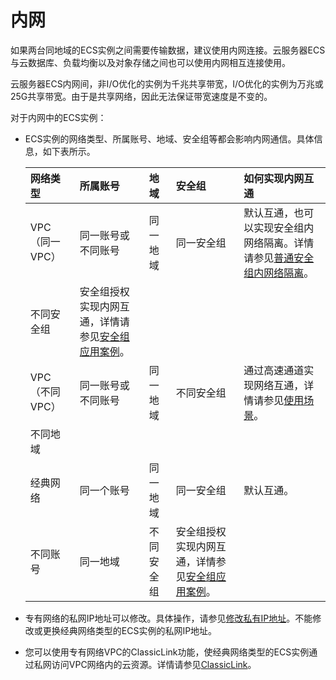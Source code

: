 # 内网

如果两台同地域的ECS实例之间需要传输数据，建议使用内网连接。云服务器ECS与云数据库、负载均衡以及对象存储之间也可以使用内网相互连接使用。

云服务器ECS内网间，非I/O优化的实例为千兆共享带宽，I/O优化的实例为万兆或25G共享带宽。由于是共享网络，因此无法保证带宽速度是不变的。

对于内网中的ECS实例：

-   ECS实例的网络类型、所属账号、地域、安全组等都会影响内网通信。具体信息，如下表所示。

    |网络类型|所属账号|地域|安全组|如何实现内网互通|
    |:---|:---|:-|:--|:-------|
    |VPC（同一VPC）|同一账号或不同账号|同一地域|同一安全组|默认互通，也可以实现安全组内网络隔离。详情请参见[普通安全组内网络隔离](/intl.zh-CN/最佳实践/安全/普通安全组内网络隔离.md)。|
    |不同安全组|安全组授权实现内网互通，详情请参见[安全组应用案例](/intl.zh-CN/安全/安全组/安全组应用案例.md)。|
    |VPC（不同VPC）|同一账号或不同账号|同一地域|不同安全组|通过高速通道实现网络互通，详情请参见[使用场景](/intl.zh-CN/产品简介/使用场景.md)。|
    |不同地域|
    |经典网络|同一个账号|同一地域|同一安全组|默认互通。|
    |不同账号|同一地域|不同安全组|安全组授权实现内网互通，详情参见[安全组应用案例](/intl.zh-CN/安全/安全组/安全组应用案例.md)。|

-   专有网络的私网IP地址可以修改。具体操作，请参见[修改私有IP地址](/intl.zh-CN/网络/修改IPv4地址/修改私有IP地址.md)。不能修改或更换经典网络类型的ECS实例的私网IP地址。
-   您可以使用专有网络VPC的ClassicLink功能，使经典网络类型的ECS实例通过私网访问VPC网络内的云资源。详情请参见[ClassicLink](/intl.zh-CN/VPC与外部网络连接/ClassicLink/建立ClassicLink连接.md)。

